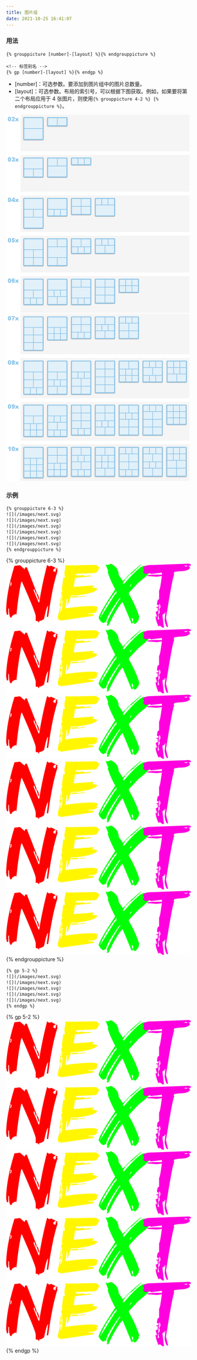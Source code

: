 ```yaml
---
title: 图片组
date: 2021-10-25 16:41:07
---
```


### 用法

```
{% grouppicture [number]-[layout] %}{% endgrouppicture %}

<!-- 标签别名 -->
{% gp [number]-[layout] %}{% endgp %}
```

- [number]：可选参数。要添加到图片组中的图片总数量。
- [layout]：可选参数。布局的索引号，可以根据下图获取。例如，如果要将第二个布局应用于 4 张图片，则使用`{% grouppicture 4-2 %} {% endgrouppicture %}`。

![](../../images/next03.png)
![](../../images/next04.png)

### 示例

```
{% grouppicture 6-3 %}
![](/images/next.svg)
![](/images/next.svg)
![](/images/next.svg)
![](/images/next.svg)
![](/images/next.svg)
![](/images/next.svg)
{% endgrouppicture %}
```

{% grouppicture 6-3 %}
![](../../images/next05.svg)
![](../../images/next05.svg)
![](../../images/next05.svg)
![](../../images/next05.svg)
![](../../images/next05.svg)
![](../../images/next05.svg)
{% endgrouppicture %}

```
{% gp 5-2 %}
![](/images/next.svg)
![](/images/next.svg)
![](/images/next.svg)
![](/images/next.svg)
![](/images/next.svg)
{% endgp %}
```

{% gp 5-2 %}
![](../../images/next05.svg)
![](../../images/next05.svg)
![](../../images/next05.svg)
![](../../images/next05.svg)
![](../../images/next05.svg)
{% endgp %}

